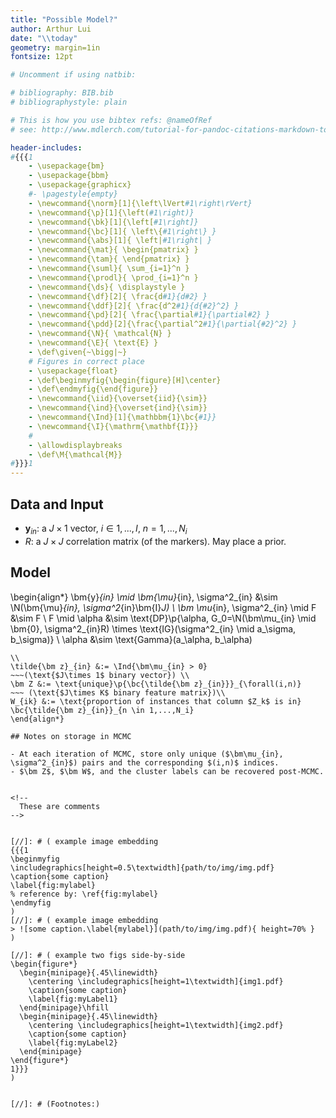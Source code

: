 ```yaml
---
title: "Possible Model?"
author: Arthur Lui
date: "\\today"
geometry: margin=1in
fontsize: 12pt

# Uncomment if using natbib:

# bibliography: BIB.bib
# bibliographystyle: plain 

# This is how you use bibtex refs: @nameOfRef
# see: http://www.mdlerch.com/tutorial-for-pandoc-citations-markdown-to-latex.html

header-includes: 
#{{{1
    - \usepackage{bm}
    - \usepackage{bbm}
    - \usepackage{graphicx}
    #- \pagestyle{empty}
    - \newcommand{\norm}[1]{\left\lVert#1\right\rVert}
    - \newcommand{\p}[1]{\left(#1\right)}
    - \newcommand{\bk}[1]{\left[#1\right]}
    - \newcommand{\bc}[1]{ \left\{#1\right\} }
    - \newcommand{\abs}[1]{ \left|#1\right| }
    - \newcommand{\mat}{ \begin{pmatrix} }
    - \newcommand{\tam}{ \end{pmatrix} }
    - \newcommand{\suml}{ \sum_{i=1}^n }
    - \newcommand{\prodl}{ \prod_{i=1}^n }
    - \newcommand{\ds}{ \displaystyle }
    - \newcommand{\df}[2]{ \frac{d#1}{d#2} }
    - \newcommand{\ddf}[2]{ \frac{d^2#1}{d{#2}^2} }
    - \newcommand{\pd}[2]{ \frac{\partial#1}{\partial#2} }
    - \newcommand{\pdd}[2]{\frac{\partial^2#1}{\partial{#2}^2} }
    - \newcommand{\N}{ \mathcal{N} }
    - \newcommand{\E}{ \text{E} }
    - \def\given{~\bigg|~}
    # Figures in correct place
    - \usepackage{float}
    - \def\beginmyfig{\begin{figure}[H]\center}
    - \def\endmyfig{\end{figure}}
    - \newcommand{\iid}{\overset{iid}{\sim}}
    - \newcommand{\ind}{\overset{ind}{\sim}}
    - \newcommand{\Ind}[1]{\mathbbm{1}\bc{#1}}
    - \newcommand{\I}{\mathrm{\mathbf{I}}}
    #
    - \allowdisplaybreaks
    - \def\M{\mathcal{M}}
#}}}1
---
```


## Data and Input

- $\bm{y}_{in}$: a $J\times1$ vector, $i\in 1,...,I$, $n=1,...,N_i$
- $R$: a $J\times J$ correlation matrix (of the markers). May place a prior.

## Model 

\begin{align*}
\bm{y}_{in} \mid \bm{\mu}_{in}, \sigma^2_{in} &\sim \N(\bm{\mu}_{in}, \sigma^2_{in}\bm{I}_J) \\
\bm \mu_{in}, \sigma^2_{in} \mid F &\sim F \\
F \mid \alpha &\sim \text{DP}\p{\alpha, G_0=\N(\bm\mu_{in} \mid \bm{0}, \sigma^2_{in}R) \times \text{IG}(\sigma^2_{in} \mid a_\sigma, b_\sigma)} \\
\alpha &\sim \text{Gamma}(a_\alpha, b_\alpha)
~~~(\text{use auxiliary variable as in Escobar West, 1995})\\
\\
\tilde{\bm z}_{in} &:= \Ind{\bm\mu_{in} > 0}
~~~(\text{$J\times 1$ binary vector}) \\
\bm Z &:= \text{unique}\p{\bc{\tilde{\bm z}_{in}}}_{\forall(i,n)}
~~~ (\text{$J\times K$ binary feature matrix})\\
W_{ik} &:= \text{proportion of instances that column $Z_k$ is in} \bc{\tilde{\bm z}_{in}}_{n \in 1,...,N_i}
\end{align*}

## Notes on storage in MCMC

- At each iteration of MCMC, store only unique ($\bm\mu_{in}, \sigma^2_{in}$) pairs and the corresponding $(i,n)$ indices.
- $\bm Z$, $\bm W$, and the cluster labels can be recovered post-MCMC.


<!--
  These are comments
-->


[//]: # ( example image embedding
{{{1
\beginmyfig
\includegraphics[height=0.5\textwidth]{path/to/img/img.pdf}
\caption{some caption}
\label{fig:mylabel}
% reference by: \ref{fig:mylabel}
\endmyfig
)
[//]: # ( example image embedding
> ![some caption.\label{mylabel}](path/to/img/img.pdf){ height=70% }
)

[//]: # ( example two figs side-by-side
\begin{figure*}
  \begin{minipage}{.45\linewidth}
    \centering \includegraphics[height=1\textwidth]{img1.pdf}
    \caption{some caption}
    \label{fig:myLabel1}
  \end{minipage}\hfill
  \begin{minipage}{.45\linewidth}
    \centering \includegraphics[height=1\textwidth]{img2.pdf}
    \caption{some caption}
    \label{fig:myLabel2}
  \end{minipage}
\end{figure*}
1}}}
)


[//]: # (Footnotes:)


